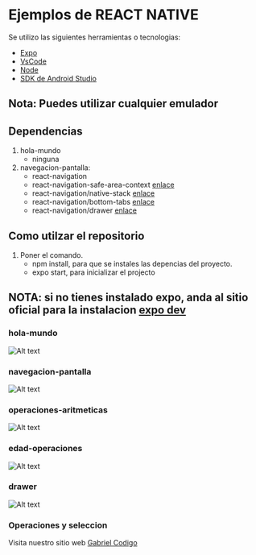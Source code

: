 # Ejemplos de REACT NATIVE

Se utilizo las siguientes herramientas o tecnologias:

- [Expo][expo]
- [VsCode][vsCode]
- [Node][node]
- [SDK de Android Studio][sdkAndroid]

## Nota: Puedes utilizar cualquier emulador

## Dependencias

1. hola-mundo
   - ninguna
2. navegacion-pantalla:
    - react-navigation
    - react-navigation-safe-area-context [enlace][navigator-dependeci]
    - react-navigation/native-stack [enlace][navigator-stack]
    - react-navigation/bottom-tabs [enlace][navigator-button]
    - react-navigation/drawer [enlace][drawer]

## Como utilzar el repositorio

1. Poner el comando.
   - npm install, para que se instales las depencias del proyecto.
   - expo start, para inicializar el projecto

## NOTA: si no tienes instalado expo, anda al sitio oficial para la instalacion [expo dev][expodev]

### hola-mundo

![Alt text](relative/path/to/../../../assets/img/hello_word.png?raw=true "hello-word")

### navegacion-pantalla

![Alt text](relative/path/to/../../../assets/video/navegacion_pantalla.gif?raw=true"navegacion-pantalla)

### operaciones-aritmeticas

![Alt text](relative/path/to/../../../assets/video/operaciones_aritmeticas.gif?raw=true"operaciones-artimeticas)

### edad-operaciones

![Alt text](relative/path/to/../../../assets/img/edad_operaciones.jpg?raw=true"edad_operaciones)

### drawer

![Alt text](relative/path/to/../../../assets/img/drawer.png?raw=true"drawer)

### Operaciones y seleccion

Visita nuestro sitio web [Gabriel Codigo][web]

[navigator-dependeci]: https://reactnavigation.org/docs/getting-started/
[navigator-button]: https://reactnavigation.org/docs/bottom-tab-navigator/
[navigator-stack]: https://reactnavigation.org/docs/native-stack-navigator/
[web]: https://gabrielcodigo.com/#/dashboard/
[expo]: https://expo.dev/
[vsCode]: https://code.visualstudio.com/
[node]: https://nodejs.org/en/
[sdkAndroid]: https://developer.android.com/studio?gclid=CjwKCAjw_ISWBhBkEiwAdqxb9t6aX0M9qG1TVz-AqgbPC62FmtJR4MV0iW2Ym2L9t7Qsajk6gR7F3xoCs3gQAvD_BwE&gclsrc=aw.ds
[expodev]: https://docs.expo.dev/workflow/expo-cli/
[drawer]: https://reactnavigation.org/docs/drawer-navigator/#installation
